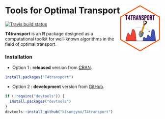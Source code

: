 
<!-- README.md is generated from README.Rmd. Please edit that file -->

# Tools for Optimal Transport <a href='https://kisungyou.com/T4transport/'><img src='man/figures/logo.png' align="right" height="150" /></a>

<!-- badges: start -->

[![Travis build
status](https://travis-ci.com/kisungyou/T4transport.svg?branch=master)](https://travis-ci.com/kisungyou/T4transport)
<!-- badges: end -->

**T4transport** is an **R** package designed as a computational toolkit
for well-known algorithms in the field of optimal transport.

### Installation

-   Option 1 : **released** version from
    [CRAN](https://CRAN.R-project.org).

``` r
install.packages("T4transport")
```

-   Option 2 : **development** version from
    [GitHub](https://github.com/).

``` r
if (!require("devtools")) {
  install.packages("devtools")
}
devtools::install_github("kisungyou/T4transport")
```
